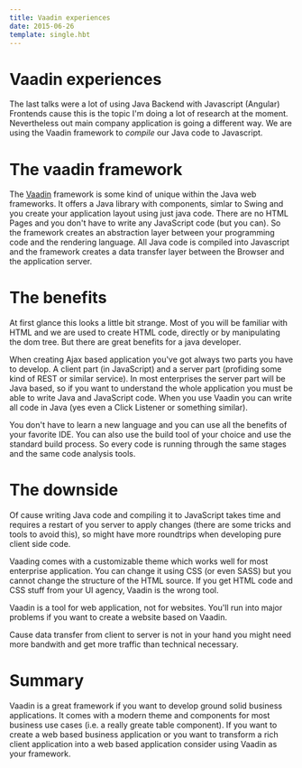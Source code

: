 ```yaml
---
title: Vaadin experiences
date: 2015-06-26
template: single.hbt
---
```

# Vaadin experiences

The last talks were a lot of using Java Backend with Javascript (Angular) Frontends cause this is the topic I'm doing a lot of research at the moment. Nevertheless out main company application is going a different way. We are using the Vaadin framework to *compile* our Java code to Javascript.

# The vaadin framework
The [Vaadin](http://vaadin.com) framework is some kind of unique within the Java web frameworks. It offers a Java library with components, simlar to Swing and you create your application layout using just java code. There are no HTML Pages and you don't have to write any JavaScript code (but you can). So the framework creates an abstraction layer between your programming code and the rendering language. All Java code is compiled into Javascript and the framework creates a data transfer layer between the Browser and the application server.
 
# The benefits
At first glance this looks a little bit strange. Most of you will be familiar with HTML and we are used to create HTML code, directly or by manipulating the dom tree. But there are great benefits for a java developer.

When creating Ajax based application you've got always two parts you have to develop. A client part (in JavaScript) and a server part (profiding some kind of REST or similar service). In most enterprises the server part will be Java based, so if you want to understand the whole application you must be able to write Java and JavaScript code. When you use Vaadin you can write all code in Java (yes even a Click  Listener or something similar). 

You don't have to learn a new language and you can use all the benefits of your favorite IDE. You can also use the build tool of your choice and use the standard build process. So every code is running through the same stages and the same code analysis tools.


# The downside
Of cause writing Java code and compiling it to JavaScript takes time and requires a restart of you server to apply changes (there are some tricks and tools to avoid this), so might have more roundtrips when developing pure client side code.

Vaading comes with a customizable theme which works well for most enterprise application. You can change it using CSS (or even SASS) but you cannot change the structure of the HTML source. If you get HTML code and CSS stuff from your UI agency, Vaadin is the wrong tool.

Vaadin is a tool for web application, not for websites. You'll run into major problems if you want to create a website based on Vaadin.

Cause data transfer from client to server is not in your hand you might need more bandwith and get more traffic than technical necessary.

# Summary
Vaadin is a great framework if you want to develop ground solid business applications. It comes with a modern theme and components for most business use cases (i.e. a really greate table component). If you want to create a web based business application or you want to transform a rich client application into a web based application consider using Vaadin as your framework. 

